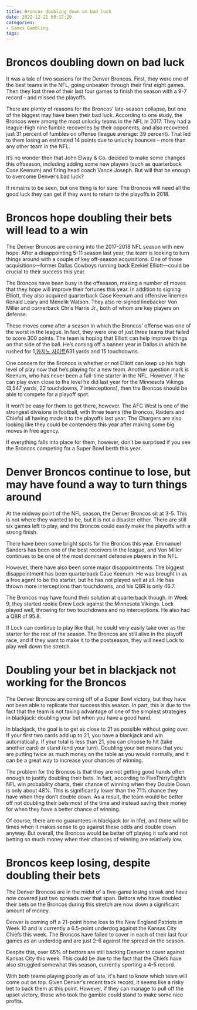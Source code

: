 ```yaml
---
title: Broncos doubling down on bad luck
date: 2022-12-21 00:17:20
categories:
- Games Gambling
tags:
---
```



#  Broncos doubling down on bad luck

It was a tale of two seasons for the Denver Broncos. First, they were one of the best teams in the NFL, going unbeaten through their first eight games. Then they lost three of their last four games to finish the season with a 9-7 record – and missed the playoffs.

There are plenty of reasons for the Broncos’ late-season collapse, but one of the biggest may have been their bad luck. According to one study, the Broncos were among the most unlucky teams in the NFL in 2017. They had a league-high nine fumble recoveries by their opponents, and also recovered just 31 percent of fumbles on offense (league average: 39 percent). That led to them losing an estimated 14 points due to unlucky bounces – more than any other team in the NFL.

It’s no wonder then that John Elway & Co. decided to make some changes this offseason, including adding some new players (such as quarterback Case Keenum) and firing head coach Vance Joseph. But will that be enough to overcome Denver’s bad luck?

It remains to be seen, but one thing is for sure: The Broncos will need all the good luck they can get if they want to return to the playoffs in 2018.

#   Broncos hope doubling their bets will lead to a win

The Denver Broncos are coming into the 2017-2018 NFL season with new hope. After a disappointing 5-11 season last year, the team is looking to turn things around with a couple of key off-season acquisitions. One of those acquisitions—former Dallas Cowboys running back Ezekiel Elliott—could be crucial to their success this year.

The Broncos have been busy in the offseason, making a number of moves that they hope will improve their fortunes this year. In addition to signing Elliott, they also acquired quarterback Case Keenum and offensive linemen Ronald Leary and Menelik Watson. They also re-signed linebacker Von Miller and cornerback Chris Harris Jr., both of whom are key players on defense.

These moves come after a season in which the Broncos’ offense was one of the worst in the league. In fact, they were one of just three teams that failed to score 300 points. The team is hoping that Elliott can help improve things on that side of the ball. He’s coming off a banner year in Dallas in which he rushed for 1,[카지노 사이트](https://choegocasino.com/)631 yards and 15 touchdowns.

One concern for the Broncos is whether or not Elliott can keep up his high level of play now that he’s playing for a new team. Another question mark is Keenum, who has never been a full-time starter in the NFL. However, if he can play even close to the level he did last year for the Minnesota Vikings (3,547 yards, 22 touchdowns, 7 interceptions), then the Broncos should be able to compete for a playoff spot.

It won’t be easy for them to get there, however. The AFC West is one of the strongest divisions in football, with three teams (the Broncos, Raiders and Chiefs) all having made it to the playoffs last year. The Chargers are also looking like they could be contenders this year after making some big moves in free agency.

If everything falls into place for them, however, don’t be surprised if you see the Broncos competing for a Super Bowl berth this year.

#   Denver Broncos continue to lose, but may have found a way to turn things around

At the midway point of the NFL season, the Denver Broncos sit at 3-5. This is not where they wanted to be, but it is not a disaster either. There are still six games left to play, and the Broncos could easily make the playoffs with a strong finish.

There have been some bright spots for the Broncos this year. Emmanuel Sanders has been one of the best receivers in the league, and Von Miller continues to be one of the most dominant defensive players in the NFL.

However, there have also been some major disappointments. The biggest disappointment has been quarterback Case Keenum. He was brought in as a free agent to be the starter, but he has not played well at all. He has thrown more interceptions than touchdowns, and his QBR is only 46.7.

The Broncos may have found their solution at quarterback though. In Week 9, they started rookie Drew Lock against the Minnesota Vikings. Lock played well, throwing for two touchdowns and no interceptions. He also had a QBR of 95.8.

If Lock can continue to play like that, he could very easily take over as the starter for the rest of the season. The Broncos are still alive in the playoff race, and if they want to make it to the postseason, they will need Lock to play well down the stretch.

#  Doubling your bet in blackjack not working for the Broncos 
The Denver Broncos are coming off of a Super Bowl victory, but they have not been able to replicate that success this season. In part, this is due to the fact that the team is not taking advantage of one of the simplest strategies in blackjack: doubling your bet when you have a good hand. 

In blackjack, the goal is to get as close to 21 as possible without going over. If your first two cards add up to 21, you have a blackjack and win automatically. If your total is less than 21, you can choose to hit (take another card) or stand (end your turn). Doubling your bet means that you are putting twice as much money on the table as you would normally, and it can be a great way to increase your chances of winning. 

The problem for the Broncos is that they are not getting good hands often enough to justify doubling their bets. In fact, according to FiveThirtyEight’s NFL win probability charts, their chance of winning when they Double Down is only about 48%. This is significantly lower than the 71% chance they have when they don’t double down. As a result, the team would be better off not doubling their bets most of the time and instead saving their money for when they have a better chance of winning. 

Of course, there are no guarantees in blackjack (or in life), and there will be times when it makes sense to go against these odds and double down anyway. But overall, the Broncos would be better off playing it safe and not betting so much money when their chances of winning are relatively low.

#  Broncos keep losing, despite doubling their bets

The Denver Broncos are in the midst of a five-game losing streak and have now covered just two spreads over that span. Bettors who have doubled their bets on the Broncos during this stretch are now down a significant amount of money.

Denver is coming off a 21-point home loss to the New England Patriots in Week 10 and is currently a 6.5-point underdog against the Kansas City Chiefs this week. The Broncos have failed to cover in each of their last four games as an underdog and are just 2-6 against the spread on the season.

Despite this, over 65% of bettors are still backing Denver to cover against Kansas City this week. This could be due to the fact that the Chiefs have also struggled somewhat this season, currently sporting a 4-5 record.

With both teams playing poorly as of late, it's hard to know which team will come out on top. Given Denver's recent track record, it seems like a risky bet to back them at this point. However, if they can manage to pull off the upset victory, those who took the gamble could stand to make some nice profits.